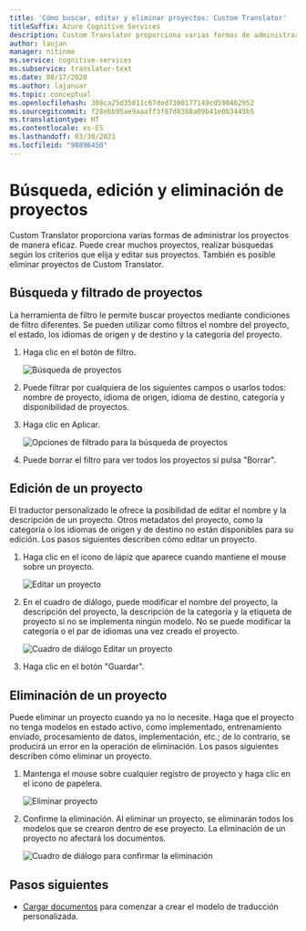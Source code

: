 ```yaml
---
title: 'Cómo buscar, editar y eliminar proyectos: Custom Translator'
titleSuffix: Azure Cognitive Services
description: Custom Translator proporciona varias formas de administrar los proyectos de manera eficaz. Puede crear varios proyectos, realizar búsquedas según los criterios que elija y editar sus proyectos. También es posible eliminar proyectos de Custom Translator.
author: laujan
manager: nitinme
ms.service: cognitive-services
ms.subservice: translator-text
ms.date: 08/17/2020
ms.author: lajanuar
ms.topic: conceptual
ms.openlocfilehash: 308ca25d35011c67ded7300177149cd590462952
ms.sourcegitcommit: f28ebb95ae9aaaff3f87d8388a09b41e0b3445b5
ms.translationtype: HT
ms.contentlocale: es-ES
ms.lasthandoff: 03/30/2021
ms.locfileid: "98896450"
---
```

# <a name="search-edit-and-delete-projects"></a>Búsqueda, edición y eliminación de proyectos

Custom Translator proporciona varias formas de administrar los proyectos de manera eficaz. Puede crear muchos proyectos, realizar búsquedas según los criterios que elija y editar sus proyectos. También es posible eliminar proyectos de Custom Translator.  

## <a name="search-and-filter-projects"></a>Búsqueda y filtrado de proyectos

La herramienta de filtro le permite buscar proyectos mediante condiciones de filtro diferentes. Se pueden utilizar como filtros el nombre del proyecto, el estado, los idiomas de origen y de destino y la categoría del proyecto.

1. Haga clic en el botón de filtro.

    ![Búsqueda de proyectos](media/how-to/how-to-search-project.png)

2. Puede filtrar por cualquiera de los siguientes campos o usarlos todos: nombre de proyecto, idioma de origen, idioma de destino, categoría y disponibilidad de proyectos.

3. Haga clic en Aplicar.

    ![Opciones de filtrado para la búsqueda de proyectos](media/how-to/how-to-search-project-filters.png)

4. Puede borrar el filtro para ver todos los proyectos si pulsa "Borrar".

## <a name="edit-a-project"></a>Edición de un proyecto

El traductor personalizado le ofrece la posibilidad de editar el nombre y la descripción de un proyecto. Otros metadatos del proyecto, como la categoría o los idiomas de origen y de destino no están disponibles para su edición. Los pasos siguientes describen cómo editar un proyecto.

1. Haga clic en el icono de lápiz que aparece cuando mantiene el mouse sobre un proyecto.

    ![Editar un proyecto](media/how-to/how-to-edit-project.png)

2. En el cuadro de diálogo, puede modificar el nombre del proyecto, la descripción del proyecto, la descripción de la categoría y la etiqueta de proyecto si no se implementa ningún modelo. No se puede modificar la categoría o el par de idiomas una vez creado el proyecto.

    ![Cuadro de diálogo Editar un proyecto](media/how-to/how-to-edit-project-dialog.png)

3. Haga clic en el botón "Guardar".

## <a name="delete-a-project"></a>Eliminación de un proyecto

Puede eliminar un proyecto cuando ya no lo necesite. Haga que el proyecto no tenga modelos en estado activo, como implementado, entrenamiento enviado, procesamiento de datos, implementación, etc.; de lo contrario, se producirá un error en la operación de eliminación. Los pasos siguientes describen cómo eliminar un proyecto.

1. Mantenga el mouse sobre cualquier registro de proyecto y haga clic en el icono de papelera.

   ![Eliminar proyecto](media/how-to/how-to-delete-project.png)

2. Confirme la eliminación. Al eliminar un proyecto, se eliminarán todos los modelos que se crearon dentro de ese proyecto. La eliminación de un proyecto no afectará los documentos.

   ![Cuadro de diálogo para confirmar la eliminación](media/how-to/how-to-delete-project-confirm.png)

## <a name="next-steps"></a>Pasos siguientes

- [Cargar documentos](how-to-upload-document.md) para comenzar a crear el modelo de traducción personalizada.
